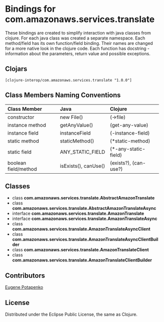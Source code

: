 # Bindings for com.amazonaws.services.translate

These bindings are created to simplify interaction with java classes from clojure.
For each java class was created a separate namespace.
Each method/field has its own function/field binding.
Their names are changed for a more native look in the clojure code. Each function has docstring - information about the parameters, return value and possible exceptions.

## Clojars

```
[clojure-interop/com.amazonaws.services.translate "1.0.0"]
```

## Class Members Naming Conventions

| Class Member | Java | Clojure |
|:--|:--|:--|
| constructor | new File() | (->file) |
| instance method | getAnyValue() | (get-any-value) |
| instance field | instanceField | (-instance-field) |
| static method | staticMethod() | (*static-method) |
| static field | ANY_STATIC_FIELD | (*-any-static-field) |
| boolean field/method | isExists(), canUse() | (exists?), (can-use?) |

## Classes

- class **com.amazonaws.services.translate.AbstractAmazonTranslate**
- class **com.amazonaws.services.translate.AbstractAmazonTranslateAsync**
- interface **com.amazonaws.services.translate.AmazonTranslate**
- interface **com.amazonaws.services.translate.AmazonTranslateAsync**
- class **com.amazonaws.services.translate.AmazonTranslateAsyncClient**
- class **com.amazonaws.services.translate.AmazonTranslateAsyncClientBuilder**
- class **com.amazonaws.services.translate.AmazonTranslateClient**
- class **com.amazonaws.services.translate.AmazonTranslateClientBuilder**

## Contributors

[Eugene Potapenko](https://github.com/potapenko/)

## License

Distributed under the Eclipse Public License, the same as Clojure.
